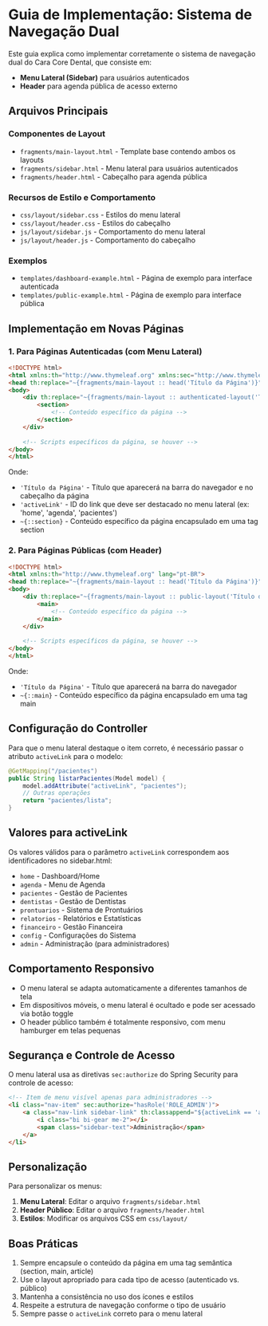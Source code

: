 # Guia de Implementação: Sistema de Navegação Dual

Este guia explica como implementar corretamente o sistema de navegação dual do Cara Core Dental, que consiste em:

- **Menu Lateral (Sidebar)** para usuários autenticados
- **Header** para agenda pública de acesso externo

## Arquivos Principais

### Componentes de Layout

- `fragments/main-layout.html` - Template base contendo ambos os layouts
- `fragments/sidebar.html` - Menu lateral para usuários autenticados
- `fragments/header.html` - Cabeçalho para agenda pública

### Recursos de Estilo e Comportamento

- `css/layout/sidebar.css` - Estilos do menu lateral
- `css/layout/header.css` - Estilos do cabeçalho
- `js/layout/sidebar.js` - Comportamento do menu lateral
- `js/layout/header.js` - Comportamento do cabeçalho

### Exemplos

- `templates/dashboard-example.html` - Página de exemplo para interface autenticada
- `templates/public-example.html` - Página de exemplo para interface pública

## Implementação em Novas Páginas

### 1. Para Páginas Autenticadas (com Menu Lateral)

```html
<!DOCTYPE html>
<html xmlns:th="http://www.thymeleaf.org" xmlns:sec="http://www.thymeleaf.org/extras/spring-security" lang="pt-BR">
<head th:replace="~{fragments/main-layout :: head('Título da Página')}"></head>
<body>
    <div th:replace="~{fragments/main-layout :: authenticated-layout('Título da Página', 'activeLink', ~{::section})}">
        <section>
            <!-- Conteúdo específico da página -->
        </section>
    </div>
    
    <!-- Scripts específicos da página, se houver -->
</body>
</html>
```

Onde:

- `'Título da Página'` - Título que aparecerá na barra do navegador e no cabeçalho da página
- `'activeLink'` - ID do link que deve ser destacado no menu lateral (ex: 'home', 'agenda', 'pacientes')
- `~{::section}` - Conteúdo específico da página encapsulado em uma tag section

### 2. Para Páginas Públicas (com Header)

```html
<!DOCTYPE html>
<html xmlns:th="http://www.thymeleaf.org" lang="pt-BR">
<head th:replace="~{fragments/main-layout :: head('Título da Página')}"></head>
<body>
    <div th:replace="~{fragments/main-layout :: public-layout('Título da Página', ~{::main})}">
        <main>
            <!-- Conteúdo específico da página -->
        </main>
    </div>
    
    <!-- Scripts específicos da página, se houver -->
</body>
</html>
```

Onde:

- `'Título da Página'` - Título que aparecerá na barra do navegador
- `~{::main}` - Conteúdo específico da página encapsulado em uma tag main

## Configuração do Controller

Para que o menu lateral destaque o item correto, é necessário passar o atributo `activeLink` para o modelo:

```java
@GetMapping("/pacientes")
public String listarPacientes(Model model) {
    model.addAttribute("activeLink", "pacientes");
    // Outras operações
    return "pacientes/lista";
}
```

## Valores para activeLink

Os valores válidos para o parâmetro `activeLink` correspondem aos identificadores no sidebar.html:

- `home` - Dashboard/Home
- `agenda` - Menu de Agenda
- `pacientes` - Gestão de Pacientes
- `dentistas` - Gestão de Dentistas
- `prontuarios` - Sistema de Prontuários
- `relatorios` - Relatórios e Estatísticas
- `financeiro` - Gestão Financeira
- `config` - Configurações do Sistema
- `admin` - Administração (para administradores)

## Comportamento Responsivo

- O menu lateral se adapta automaticamente a diferentes tamanhos de tela
- Em dispositivos móveis, o menu lateral é ocultado e pode ser acessado via botão toggle
- O header público também é totalmente responsivo, com menu hamburger em telas pequenas

## Segurança e Controle de Acesso

O menu lateral usa as diretivas `sec:authorize` do Spring Security para controle de acesso:

```html
<!-- Item de menu visível apenas para administradores -->
<li class="nav-item" sec:authorize="hasRole('ROLE_ADMIN')">
    <a class="nav-link sidebar-link" th:classappend="${activeLink == 'admin'} ? 'active' : ''" href="/admin">
        <i class="bi bi-gear me-2"></i>
        <span class="sidebar-text">Administração</span>
    </a>
</li>
```

## Personalização

Para personalizar os menus:

1. **Menu Lateral**: Editar o arquivo `fragments/sidebar.html`
2. **Header Público**: Editar o arquivo `fragments/header.html`
3. **Estilos**: Modificar os arquivos CSS em `css/layout/`

## Boas Práticas

1. Sempre encapsule o conteúdo da página em uma tag semântica (section, main, article)
2. Use o layout apropriado para cada tipo de acesso (autenticado vs. público)
3. Mantenha a consistência no uso dos ícones e estilos
4. Respeite a estrutura de navegação conforme o tipo de usuário
5. Sempre passe o `activeLink` correto para o menu lateral

